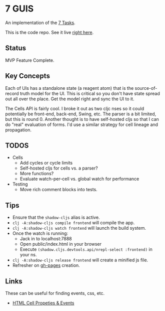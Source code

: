 # 7 GUIS
An implementation of the [7 Tasks](https://eugenkiss.github.io/7guis/tasks).

This is the code repo. See it live [right here](https://markbastian.github.io/7guis/public/index.html).

## Status
MVP Feature Complete.

## Key Concepts

Each of UIs has a standalone state (a reagent atom) that is the source-of-record truth model for the UI. This is critical so you don't have state spread out all over the place. Get the model right and sync the UI to it.

The Cells API is fairly cool. I broke it out as two cljc nses so it could potentially be front-end, back-end, Swing, etc. The parser is a bit limited, but this is round 0. Another thought is to have self-hosted cljs so that I can do "real" evaluation of forms. I'd use a similar strategy for cell lineage and propagation.

## TODOS

* Cells
  * Add cycles or cycle limits
  * Self-hosted cljs for cells vs. a parser?
  * More functions?
  * Evaluate watch-per-cell vs. global watch for performance
* Testing
  * Move rich comment blocks into tests.

## Tips

* Ensure that the `shadow-cljs` alias is active.
* `clj -A:shadow-cljs compile frontend` will compile the app.
* `clj -A:shadow-cljs watch frontend` will launch the build system.
* Once the watch is running:
  * Jack in to localhost:7888
  * Open public/index.html in your browser
  * Execute `(shadow.cljs.devtools.api/nrepl-select :frontend)` in your ns.
* `clj -A:shadow-cljs release frontend` will create a minified js file.
* Refresher on [gh-pages](https://jiafulow.github.io/blog/2020/07/09/create-gh-pages-branch-in-existing-repo/) creation.

## Links
These can be useful for finding events, css, etc.

* [HTML Cell Propeties & Events](http://help.openspan.com/80/HTML_Table_Designer/html_table_designer_-_Cell_-_properties,_methods_and_events.htm)
